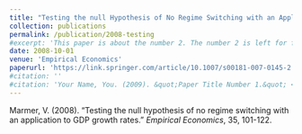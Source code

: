 ```yaml
---
title: "Testing the null Hypothesis of No Regime Switching with an Application to GDP Growth Rates"
collection: publications
permalink: /publication/2008-testing
#excerpt: 'This paper is about the number 2. The number 2 is left for future work.'
date: 2008-10-01
venue: 'Empirical Economics'
paperurl: 'https://link.springer.com/article/10.1007/s00181-007-0145-2'
#citation: ''
#citation: 'Your Name, You. (2009). &quot;Paper Title Number 1.&quot; <i>Journal 1</i>. 1(1).'
---
```

Marmer, V. (2008). &ldquo;Testing the null hypothesis of no regime switching with an application to GDP growth rates.&rdquo; <i>Empirical Economics</i>, 35, 101-122.
